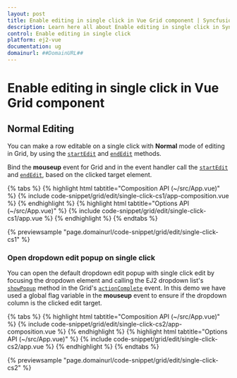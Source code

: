```yaml
---
layout: post
title: Enable editing in single click in Vue Grid component | Syncfusion
description: Learn here all about Enable editing in single click in Syncfusion Vue Grid component of Syncfusion Essential JS 2 and more.
control: Enable editing in single click 
platform: ej2-vue
documentation: ug
domainurl: ##DomainURL##
---
```


# Enable editing in single click in Vue Grid component

## Normal Editing

You can make a row editable on a single click with **Normal** mode of editing in Grid, by using the [`startEdit`](https://ej2.syncfusion.com/vue/documentation/api/grid/#startedit) and [`endEdit`](https://ej2.syncfusion.com/vue/documentation/api/grid/#endedit) methods.

Bind the **mouseup** event for Grid and in the event handler call the [`startEdit`](https://ej2.syncfusion.com/vue/documentation/api/grid/#startedit) and [`endEdit`](https://ej2.syncfusion.com/vue/documentation/api/grid/#endedit), based on the clicked target element.

{% tabs %}
{% highlight html tabtitle="Composition API (~/src/App.vue)" %}
{% include code-snippet/grid/edit/single-click-cs1/app-composition.vue %}
{% endhighlight %}
{% highlight html tabtitle="Options API (~/src/App.vue)" %}
{% include code-snippet/grid/edit/single-click-cs1/app.vue %}
{% endhighlight %}
{% endtabs %}
        
{% previewsample "page.domainurl/code-snippet/grid/edit/single-click-cs1" %}

### Open dropdown edit popup on single click

You can open the default dropdown edit popup with single click edit by focusing the dropdown element and calling the EJ2 dropdown list's [`showPopup`](https://ej2.syncfusion.com/vue/documentation/api/drop-down-list/#showpopup) method in the Grid's [`actionComplete`](https://ej2.syncfusion.com/vue/documentation/api/grid/#actioncomplete) event. In this demo we have used a global flag variable in the **mouseup** event to ensure if the dropdown column is the clicked edit target.

{% tabs %}
{% highlight html tabtitle="Composition API (~/src/App.vue)" %}
{% include code-snippet/grid/edit/single-click-cs2/app-composition.vue %}
{% endhighlight %}
{% highlight html tabtitle="Options API (~/src/App.vue)" %}
{% include code-snippet/grid/edit/single-click-cs2/app.vue %}
{% endhighlight %}
{% endtabs %}
        
{% previewsample "page.domainurl/code-snippet/grid/edit/single-click-cs2" %}